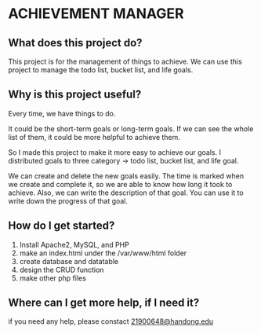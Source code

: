 # ACHIEVEMENT MANAGER



## What does this project do?
This project is for the management of things to achieve.
We can use this project to manage the todo list, bucket list, and life goals.

## Why is this project useful?
Every time, we have things to do. 

It could be the short-term goals or long-term goals.
If we can see the whole list of them, it could be more helpful to achieve them.

So I made this project to make it more easy to achieve our goals.
I distributed goals to three category -> todo list, bucket list, and life goal.

We can create and delete the new goals easily.
The time is marked when we create and complete it, so we are able to know how long it took to achieve.
Also, we can write the description of that goal. You can use it to write down the progress of that goal.


## How do I get started?
1. Install Apache2, MySQL, and PHP
2. make an index.html under the /var/www/html folder
3. create database and datatable
4. design the CRUD function
5. make other php files

## Where can I get more help, if I need it?
if you need any help, please constact 21900648@handong.edu
